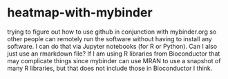 # heatmap-with-mybinder
trying to figure out how to use github in conjunction with mybinder.org so other people can
remotely run the software without having to install any software.  I can do that via Jupyter
notebooks (for R or Python).  Can I also just use an rmarkdown file?  If I am using R libraries from
Bioconductor that may complicate things since mybinder can use MRAN to use a snapshot of 
many R libraries, but that does not include those in Bioconductor I think.
